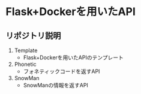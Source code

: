 # Flask+Dockerを用いたAPI

## リポジトリ説明

1. Template
    - Flask+Dockerを用いたAPIのテンプレート
2. Phonetic
    - フォネティックコードを返すAPI
3. SnowMan
    - SnowManの情報を返すAPI
